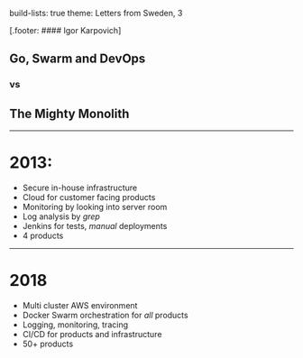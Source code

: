 build-lists: true
theme: Letters from Sweden, 3

[.footer: #### Igor Karpovich]

## Go, Swarm and DevOps
### vs
## The Mighty Monolith

---

# 2013:

- Secure in-house infrastructure
- Cloud for customer facing products
- Monitoring by looking into server room
- Log analysis by *grep*
- Jenkins for tests, *manual* deployments
- 4 products

---

# 2018

- Multi cluster AWS environment
- Docker Swarm orchestration for *all* products
- Logging, monitoring, tracing
- CI/CD for products and infrastructure
- 50+ products
